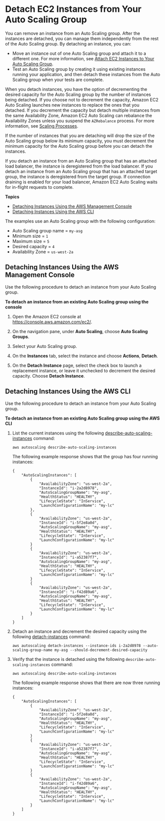 # Detach EC2 Instances from Your Auto Scaling Group<a name="detach-instance-asg"></a>

You can remove an instance from an Auto Scaling group\. After the instances are detached, you can manage them independently from the rest of the Auto Scaling group\. By detaching an instance, you can:
+ Move an instance out of one Auto Scaling group and attach it to a different one\. For more information, see [Attach EC2 Instances to Your Auto Scaling Group](attach-instance-asg.md)\.
+ Test an Auto Scaling group by creating it using existing instances running your application, and then detach these instances from the Auto Scaling group when your tests are complete\.

When you detach instances, you have the option of decrementing the desired capacity for the Auto Scaling group by the number of instances being detached\. If you choose not to decrement the capacity, Amazon EC2 Auto Scaling launches new instances to replace the ones that you detached\. If you decrement the capacity but detach multiple instances from the same Availability Zone, Amazon EC2 Auto Scaling can rebalance the Availability Zones unless you suspend the `AZRebalance` process\. For more information, see [Scaling Processes](as-suspend-resume-processes.md#process-types)\.

If the number of instances that you are detaching will drop the size of the Auto Scaling group below its minimum capacity, you must decrement the minimum capacity for the Auto Scaling group before you can detach the instances\.

If you detach an instance from an Auto Scaling group that has an attached load balancer, the instance is deregistered from the load balancer\. If you detach an instance from an Auto Scaling group that has an attached target group, the instance is deregistered from the target group\. If connection draining is enabled for your load balancer, Amazon EC2 Auto Scaling waits for in\-flight requests to complete\.

**Topics**
+ [Detaching Instances Using the AWS Management Console](#detach-instance-console)
+ [Detaching Instances Using the AWS CLI](#detach-instance-aws-cli)

The examples use an Auto Scaling group with the following configuration:
+ Auto Scaling group name = `my-asg`
+ Minimum size = `1`
+ Maximum size = `5`
+ Desired capacity = `4`
+ Availability Zone = `us-west-2a`

## Detaching Instances Using the AWS Management Console<a name="detach-instance-console"></a>

Use the following procedure to detach an instance from your Auto Scaling group\.

**To detach an instance from an existing Auto Scaling group using the console**

1. Open the Amazon EC2 console at [https://console\.aws\.amazon\.com/ec2/](https://console.aws.amazon.com/ec2/)\.

1. On the navigation pane, under **Auto Scaling**, choose **Auto Scaling Groups**\.

1. Select your Auto Scaling group\.

1. On the **Instances** tab, select the instance and choose **Actions**, **Detach**\.

1. On the **Detach Instance** page, select the check box to launch a replacement instance, or leave it unchecked to decrement the desired capacity\. Choose **Detach Instance**\.

## Detaching Instances Using the AWS CLI<a name="detach-instance-aws-cli"></a>

Use the following procedure to detach an instance from your Auto Scaling group\.

**To detach an instance from an existing Auto Scaling group using the AWS CLI**

1. List the current instances using the following [describe\-auto\-scaling\-instances](http://docs.aws.amazon.com/cli/latest/reference/autoscaling/describe-auto-scaling-instances.html) command:

   ```
   aws autoscaling describe-auto-scaling-instances
   ```

   The following example response shows that the group has four running instances:

   ```
   {
       "AutoScalingInstances": [
           {
               "AvailabilityZone": "us-west-2a",
               "InstanceId": "i-2a2d8978",
               "AutoScalingGroupName": "my-asg",
               "HealthStatus": "HEALTHY",
               "LifecycleState": "InService",
               "LaunchConfigurationName": "my-lc"
           },
           {
               "AvailabilityZone": "us-west-2a",
               "InstanceId": "i-5f2e8a0d",
               "AutoScalingGroupName": "my-asg",
               "HealthStatus": "HEALTHY",
               "LifecycleState": "InService",
               "LaunchConfigurationName": "my-lc"
           }
           {
               "AvailabilityZone": "us-west-2a",
               "InstanceId": "i-a52387f7",
               "AutoScalingGroupName": "my-asg",
               "HealthStatus": "HEALTHY",
               "LifecycleState": "InService",
               "LaunchConfigurationName": "my-lc"
           }
           {
               "AvailabilityZone": "us-west-2a",
               "InstanceId": "i-f42d89a6",
               "AutoScalingGroupName": "my-asg",
               "HealthStatus": "HEALTHY",
               "LifecycleState": "InService",
               "LaunchConfigurationName": "my-lc"
           }
       ]
   }
   ```

1. Detach an instance and decrement the desired capacity using the following [detach\-instances](http://docs.aws.amazon.com/cli/latest/reference/autoscaling/detach-instances.html) command:

   ```
   aws autoscaling detach-instances --instance-ids i-2a2d8978 --auto-scaling-group-name my-asg --should-decrement-desired-capacity
   ```

1. Verify that the instance is detached using the following `describe-auto-scaling-instances` command:

   ```
   aws autoscaling describe-auto-scaling-instances
   ```

   The following example response shows that there are now three running instances: 

   ```
   {
       "AutoScalingInstances": [
           {
               "AvailabilityZone": "us-west-2a",
               "InstanceId": "i-5f2e8a0d",
               "AutoScalingGroupName": "my-asg",
               "HealthStatus": "HEALTHY",
               "LifecycleState": "InService",
               "LaunchConfigurationName": "my-lc"
           }
           {
               "AvailabilityZone": "us-west-2a",
               "InstanceId": "i-a52387f7",
               "AutoScalingGroupName": "my-asg",
               "HealthStatus": "HEALTHY",
               "LifecycleState": "InService",
               "LaunchConfigurationName": "my-lc"
           }
           {
               "AvailabilityZone": "us-west-2a",
               "InstanceId": "i-f42d89a6",
               "AutoScalingGroupName": "my-asg",
               "HealthStatus": "HEALTHY",
               "LifecycleState": "InService",
               "LaunchConfigurationName": "my-lc"
           }
       ]
   }
   ```